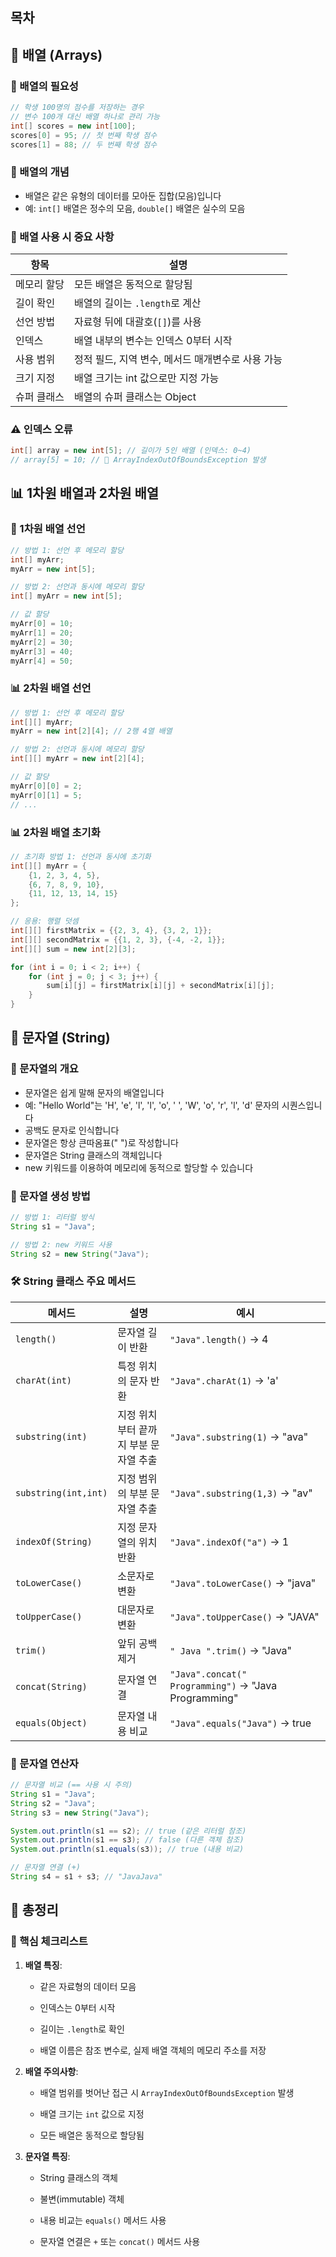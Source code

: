 ## 목차
## 🔢 배열 (Arrays)
### 📌 배열의 필요성
```java
// 학생 100명의 점수를 저장하는 경우
// 변수 100개 대신 배열 하나로 관리 가능
int[] scores = new int[100];
scores[0] = 95; // 첫 번째 학생 점수
scores[1] = 88; // 두 번째 학생 점수
```
### 📌 배열의 개념
- 배열은 같은 유형의 데이터를 모아둔 집합(모음)입니다
- 예: `int[]` 배열은 정수의 모음, `double[]` 배열은 실수의 모음
### 🔑 배열 사용 시 중요 사항

|항목|설명|
|---|---|
|메모리 할당|모든 배열은 동적으로 할당됨|
|길이 확인|배열의 길이는 `.length`로 계산|
|선언 방법|자료형 뒤에 대괄호(`[]`)를 사용|
|인덱스|배열 내부의 변수는 인덱스 0부터 시작|
|사용 범위|정적 필드, 지역 변수, 메서드 매개변수로 사용 가능|
|크기 지정|배열 크기는 int 값으로만 지정 가능|
|슈퍼 클래스|배열의 슈퍼 클래스는 Object|
### ⚠️ 인덱스 오류
```java
int[] array = new int[5]; // 길이가 5인 배열 (인덱스: 0~4)
// array[5] = 10; // 🚨 ArrayIndexOutOfBoundsException 발생
```
## 📊 1차원 배열과 2차원 배열
### 📌 1차원 배열 선언
```java
// 방법 1: 선언 후 메모리 할당
int[] myArr;
myArr = new int[5];

// 방법 2: 선언과 동시에 메모리 할당
int[] myArr = new int[5];

// 값 할당
myArr[0] = 10;
myArr[1] = 20;
myArr[2] = 30;
myArr[3] = 40;
myArr[4] = 50;
```
### 📊 2차원 배열 선언
```java
// 방법 1: 선언 후 메모리 할당
int[][] myArr;
myArr = new int[2][4]; // 2행 4열 배열

// 방법 2: 선언과 동시에 메모리 할당
int[][] myArr = new int[2][4];

// 값 할당
myArr[0][0] = 2;
myArr[0][1] = 5;
// ...
```
### 📊 2차원 배열 초기화
```java
// 초기화 방법 1: 선언과 동시에 초기화
int[][] myArr = {
    {1, 2, 3, 4, 5},
    {6, 7, 8, 9, 10},
    {11, 12, 13, 14, 15}
};

// 응용: 행렬 덧셈
int[][] firstMatrix = {{2, 3, 4}, {3, 2, 1}};
int[][] secondMatrix = {{1, 2, 3}, {-4, -2, 1}};
int[][] sum = new int[2][3];

for (int i = 0; i < 2; i++) {
    for (int j = 0; j < 3; j++) {
        sum[i][j] = firstMatrix[i][j] + secondMatrix[i][j];
    }
}
```
## 📝 문자열 (String)
### 📌 문자열의 개요
- 문자열은 쉽게 말해 문자의 배열입니다
- 예: "Hello World"는 'H', 'e', 'l', 'l', 'o', ' ', 'W', 'o', 'r', 'l', 'd' 문자의 시퀀스입니다
- 공백도 문자로 인식합니다
- 문자열은 항상 큰따옴표(" ")로 작성합니다
- 문자열은 String 클래스의 객체입니다
- new 키워드를 이용하여 메모리에 동적으로 할당할 수 있습니다
### 📌 문자열 생성 방법
```java
// 방법 1: 리터럴 방식
String s1 = "Java";

// 방법 2: new 키워드 사용
String s2 = new String("Java");
```
### 🛠️ String 클래스 주요 메서드
| 메서드                  | 설명                    | 예시                                                   |
| -------------------- | --------------------- | ---------------------------------------------------- |
| `length()`           | 문자열 길이 반환             | `"Java".length()` → 4                                |
| `charAt(int)`        | 특정 위치의 문자 반환          | `"Java".charAt(1)` → 'a'                             |
| `substring(int)`     | 지정 위치부터 끝까지 부분 문자열 추출 | `"Java".substring(1)` → "ava"                        |
| `substring(int,int)` | 지정 범위의 부분 문자열 추출      | `"Java".substring(1,3)` → "av"                       |
| `indexOf(String)`    | 지정 문자열의 위치 반환         | `"Java".indexOf("a")` → 1                            |
| `toLowerCase()`      | 소문자로 변환               | `"Java".toLowerCase()` → "java"                      |
| `toUpperCase()`      | 대문자로 변환               | `"Java".toUpperCase()` → "JAVA"                      |
| `trim()`             | 앞뒤 공백 제거              | `" Java ".trim()` → "Java"                           |
| `concat(String)`     | 문자열 연결                | `"Java".concat(" Programming")` → "Java Programming" |
| `equals(Object)`     | 문자열 내용 비교             | `"Java".equals("Java")` → true                       |
### 🔄 문자열 연산자
```java
// 문자열 비교 (== 사용 시 주의)
String s1 = "Java";
String s2 = "Java";
String s3 = new String("Java");

System.out.println(s1 == s2); // true (같은 리터럴 참조)
System.out.println(s1 == s3); // false (다른 객체 참조)
System.out.println(s1.equals(s3)); // true (내용 비교)

// 문자열 연결 (+)
String s4 = s1 + s3; // "JavaJava"
```
## 📌 총정리

### 🔑 핵심 체크리스트
1. **배열 특징**:
    - 같은 자료형의 데이터 모음
    - 인덱스는 0부터 시작
        
    - 길이는 `.length`로 확인
        
    - 배열 이름은 참조 변수로, 실제 배열 객체의 메모리 주소를 저장
        
2. **배열 주의사항**:
    
    - 배열 범위를 벗어난 접근 시 `ArrayIndexOutOfBoundsException` 발생
        
    - 배열 크기는 `int` 값으로 지정
        
    - 모든 배열은 동적으로 할당됨
        
3. **문자열 특징**:
    
    - String 클래스의 객체
        
    - 불변(immutable) 객체
        
    - 내용 비교는 `equals()` 메서드 사용
        
    - 문자열 연결은 `+` 또는 `concat()` 메서드 사용